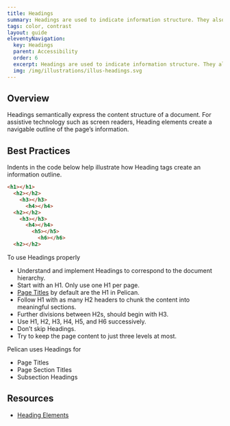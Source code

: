 ```yaml
---
title: Headings
summary: Headings are used to indicate information structure. They also enable accessible access.
tags: color, contrast
layout: guide
eleventyNavigation:
  key: Headings
  parent: Accessibility
  order: 6
  excerpt: Headings are used to indicate information structure. They also enable accessible access.
  img: /img/illustrations/illus-headings.svg
---
```


## Overview

Headings semantically express the content structure of a document. For assistive technology such as screen readers, Heading elements create a navigable outline of the page’s information.

## Best Practices

Indents in the code below help illustrate how Heading tags create an information outline.

<!-- prettier-ignore -->
```html
<h1></h1>
  <h2></h2>
    <h3></h3>
      <h4></h4>
  <h2></h2>
    <h3></h3>
      <h4></h4>
	    <h5></h5>
		  <h6></h6>
  <h2></h2>
```

To use Headings properly

- Understand and implement Headings to correspond to the document hierarchy.
- Start with an H1. Only use one H1 per page.
- [Page Titles](/components/page-title/) by default are the H1 in Pelican.
- Follow H1 with as many H2 headers to chunk the content into meaningful sections.
- Further divisions between H2s, should begin with H3.
- Use H1, H2, H3, H4, H5, and H6 successively.
- Don’t skip Headings.
- Try to keep the page content to just three levels at most.

Pelican uses Headings for

- Page Titles
- Page Section Titles
- Subsection Headings

## Resources

- [Heading Elements](https://developer.mozilla.org/en-US/docs/Web/HTML/Element/Heading_Elements)
